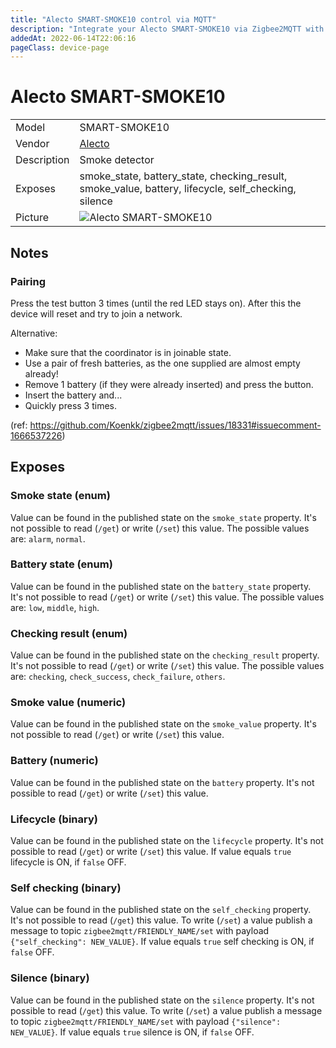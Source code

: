 ```yaml
---
title: "Alecto SMART-SMOKE10 control via MQTT"
description: "Integrate your Alecto SMART-SMOKE10 via Zigbee2MQTT with whatever smart home infrastructure you are using without the vendor's bridge or gateway."
addedAt: 2022-06-14T22:06:16
pageClass: device-page
---
```


<!-- !!!! -->
<!-- ATTENTION: This file is auto-generated through docgen! -->
<!-- You can only edit the "Notes"-Section between the two comment lines "Notes BEGIN" and "Notes END". -->
<!-- Do not use h1 or h2 heading within "## Notes"-Section. -->
<!-- !!!! -->

# Alecto SMART-SMOKE10

|     |     |
|-----|-----|
| Model | SMART-SMOKE10  |
| Vendor  | [Alecto](/supported-devices/#v=Alecto)  |
| Description | Smoke detector |
| Exposes | smoke_state, battery_state, checking_result, smoke_value, battery, lifecycle, self_checking, silence |
| Picture | ![Alecto SMART-SMOKE10](https://www.zigbee2mqtt.io/images/devices/SMART-SMOKE10.png) |


<!-- Notes BEGIN: You can edit here. Add "## Notes" headline if not already present. -->
## Notes

### Pairing
Press the test button 3 times (until the red LED stays on).
After this the device will reset and try to join a network.

Alternative:

* Make sure that the coordinator is in joinable state.
* Use a pair of fresh batteries, as the one supplied are almost empty already!
* Remove 1 battery (if they were already inserted) and press the button.
* Insert the battery and...
* Quickly press 3 times.

(ref: https://github.com/Koenkk/zigbee2mqtt/issues/18331#issuecomment-1666537226)
<!-- Notes END: Do not edit below this line -->




## Exposes

### Smoke state (enum)
Value can be found in the published state on the `smoke_state` property.
It's not possible to read (`/get`) or write (`/set`) this value.
The possible values are: `alarm`, `normal`.

### Battery state (enum)
Value can be found in the published state on the `battery_state` property.
It's not possible to read (`/get`) or write (`/set`) this value.
The possible values are: `low`, `middle`, `high`.

### Checking result (enum)
Value can be found in the published state on the `checking_result` property.
It's not possible to read (`/get`) or write (`/set`) this value.
The possible values are: `checking`, `check_success`, `check_failure`, `others`.

### Smoke value (numeric)
Value can be found in the published state on the `smoke_value` property.
It's not possible to read (`/get`) or write (`/set`) this value.

### Battery (numeric)
Value can be found in the published state on the `battery` property.
It's not possible to read (`/get`) or write (`/set`) this value.

### Lifecycle (binary)
Value can be found in the published state on the `lifecycle` property.
It's not possible to read (`/get`) or write (`/set`) this value.
If value equals `true` lifecycle is ON, if `false` OFF.

### Self checking (binary)
Value can be found in the published state on the `self_checking` property.
It's not possible to read (`/get`) this value.
To write (`/set`) a value publish a message to topic `zigbee2mqtt/FRIENDLY_NAME/set` with payload `{"self_checking": NEW_VALUE}`.
If value equals `true` self checking is ON, if `false` OFF.

### Silence (binary)
Value can be found in the published state on the `silence` property.
It's not possible to read (`/get`) this value.
To write (`/set`) a value publish a message to topic `zigbee2mqtt/FRIENDLY_NAME/set` with payload `{"silence": NEW_VALUE}`.
If value equals `true` silence is ON, if `false` OFF.

